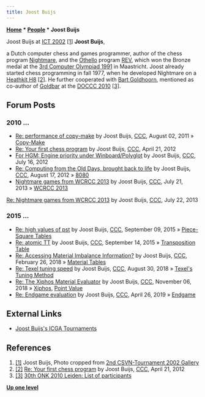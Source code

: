 ```yaml
---
title: Joost Buijs
---
```

**[Home](Home "Home") \* [People](People "People") \* Joost Buijs**



 [](http://old.csvn.nl/gallery16.html) Joost Buijs at [ICT 2002](ICT_2002 "ICT 2002") <a id="cite-note-1" href="#cite-ref-1">[1]</a> 
**Joost Buijs**,  

a Dutch computer chess and games programmer, author of the chess program [Nightmare](Nightmare_NL "Nightmare NL"), and the [Othello](Othello "Othello") program [REV](https://www.game-ai-forum.org/icga-tournaments/program.php?id=445), 
which won the Bronze medal at the [3rd Computer Olympiad 1991](3rd_Computer_Olympiad#Othello "3rd Computer Olympiad") in Maastricht. 
Joost already started chess programming in fall 1977, when he developed Nightmare on a [Heathkit H8](https://en.wikipedia.org/wiki/Heathkit_H8) <a id="cite-note-2" href="#cite-ref-2">[2]</a>. He further cooperated with [Bart Goldhoorn](Bart_Goldhoorn "Bart Goldhoorn"), mentioned as co-author of [Goldbar](Goldbar "Goldbar") at the [DOCCC 2010](DOCCC_2010 "DOCCC 2010") <a id="cite-note-3" href="#cite-ref-3">[3]</a>. 



## Forum Posts


### 2010 ...


* [Re: performance of copy-make](http://www.talkchess.com/forum3/viewtopic.php?f=7&t=39938&start=2) by Joost Buijs, [CCC](CCC "CCC"), August 02, 2011 » [Copy-Make](Copy-Make "Copy-Make")
* [Re: Your first chess program](http://www.talkchess.com/forum3/viewtopic.php?f=7&t=43381&start=10) by Joost Buijs, [CCC](CCC "CCC"), April 21, 2012
* [For HGM: Engine priority under Winboard/Polyglot](http://www.talkchess.com/forum3/viewtopic.php?f=7&t=44466) by Joost Buijs, [CCC](CCC "CCC"), July 16, 2012
* [Re: Computing from the Old Days, brought back to life](http://www.talkchess.com/forum3/viewtopic.php?f=7&t=44808&start=5) by Joost Buijs, [CCC](CCC "CCC"), August 17, 2012 » [8080](8080 "8080")
* [Nightmare games from WCRCC 2013](http://www.talkchess.com/forum/viewtopic.php?t=48707) by Joost Buijs, [CCC](CCC "CCC"), July 21, 2013 » [WCRCC 2013](WCRCC_2013 "WCRCC 2013")


 [Re: Nightmare games from WCRCC 2013](http://www.talkchess.com/forum/viewtopic.php?t=48707&start=10) by Joost Buijs, [CCC](CCC "CCC"), July 22, 2013
### 2015 ...


* [Re: high values of pst](http://www.talkchess.com/forum3/viewtopic.php?f=7&t=57575&start=2) by Joost Buijs, [CCC](CCC "CCC"), September 09, 2015 » [Piece-Square Tables](Piece-Square_Tables "Piece-Square Tables")
* [Re: atomic TT](http://www.talkchess.com/forum3/viewtopic.php?f=7&t=57634&start=8) by Joost Buijs, [CCC](CCC "CCC"), September 14, 2015 » [Transposition Table](Transposition_Table "Transposition Table")
* [Re: Accessing Material Imbalance Information?](http://www.talkchess.com/forum3/viewtopic.php?f=7&t=50550&start=18) by Joost Buijs, [CCC](CCC "CCC"), February 26, 2018 » [Material Tables](Material_Tables "Material Tables")
* [Re: Texel tuning speed](http://www.talkchess.com/forum3/viewtopic.php?f=7&t=68326&start=3) by Joost Buijs, [CCC](CCC "CCC"), August 30, 2018 » [Texel's Tuning Method](Texel%27s_Tuning_Method "Texel's Tuning Method")
* [Re: The Xiphos Material Evaluator](http://www.talkchess.com/forum3/viewtopic.php?f=7&t=68842&start=3) by Joost Buijs, [CCC](CCC "CCC"), November 06, 2018 » [Xiphos](Xiphos "Xiphos"), [Point Value](Point_Value "Point Value")
* [Re: Endgame evaluation](http://www.talkchess.com/forum3/viewtopic.php?f=7&t=70594&start=5) by Joost Buijs, [CCC](CCC "CCC"), April 26, 2019 » [Endgame](Endgame "Endgame")


## External Links


* [Joost Buijs's ICGA Tournaments](https://www.game-ai-forum.org/icga-tournaments/person.php?id=372)


## References


1. <a id="cite-ref-1" href="#cite-note-1">[1]</a> Joost Buijs, Photo cropped from [2nd CSVN-Tournament 2002 Gallery](http://old.csvn.nl/gallery16.html)
2. <a id="cite-ref-2" href="#cite-note-2">[2]</a> [Re: Your first chess program](http://www.talkchess.com/forum3/viewtopic.php?f=7&t=43381&start=10) by Joost Buijs, [CCC](CCC "CCC"), April 21, 2012
3. <a id="cite-ref-3" href="#cite-note-3">[3]</a> [30th ONK 2010 Leiden: List of participants](http://www.csvn.nl/index.php?option=com_content&view=article&id=465%3A30th-onk-2010-leiden-list-of-participants&catid=51%3Atoernooien&Itemid=28&lang=en)

**[Up one level](People "People")**







 
